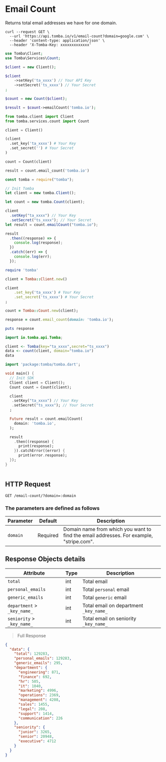 # Email Count

Returns total email addresses we have for one domain.

```shell
curl --request GET \
  --url 'https://api.tomba.io/v1/email-count?domain=google.com' \
  --header 'content-type: application/json' \
  --header 'X-Tomba-Key: xxxxxxxxxxxxx'
```

```php
use Tomba\Client;
use Tomba\Services\Count;

$client = new Client();

$client
    ->setKey('ta_xxxx') // Your API Key
    ->setSecret('ts_xxxx') // Your Secret
;

$count = new Count($client);

$result = $count->emailCount('tomba.io');

```

```python
from tomba.client import Client
from tomba.services.count import Count

client = Client()

(client
  .set_key('ta_xxxx') # Your Key
  .set_secret('') # Your Secret
)

count = Count(client)

result = count.email_count('tomba.io')
```

```javascript
const tomba = require("tomba");

// Init Tomba
let client = new tomba.Client();

let count = new tomba.Count(client);

client
  .setKey("ta_xxxx") // Your Key
  .setSecret("ts_xxxx"); // Your Secret
let result = count.emailCount("tomba.io");

result
  .then((response) => {
    console.log(response);
  })
  .catch((err) => {
    console.log(err);
  });
```

```ruby
require 'tomba'

client = Tomba::Client.new()

client
    .set_key('ta_xxxx') # Your Key
    .set_secret('ts_xxxx') # Your Secret
;

count = Tomba::Count.new(client);

response = count.email_count(domain: 'tomba.io');

puts response

```

```java
import io.tomba.api.Tomba;

```

```r
client <- Tomba(key="ta_xxxx",secret="ts_xxxx")
data <- count(client, domain="tomba.io")
data

```

```dart
import 'package:tomba/tomba.dart';

void main() {
  // Init SDK
  Client client = Client();
  Count count = Count(client);

  client
   .setKey("ta_xxxx") // Your Key
   .setSecret("ts_xxxx"); // Your Secret
  ;

  Future result = count.emailCount(
    domain: 'tomba.io',
  );

  result
    .then((response) {
      print(response);
    }).catchError((error) {
      print(error.response);
  });
}
```

```powershell

```

## HTTP Request

`GET /email-count/?domain=:domain`

### The parameters are defined as follows

| Parameter | Default  | Description                                                                             |
| --------- | -------- | --------------------------------------------------------------------------------------- |
| `domain`  | Required | Domain name from which you want to find the email addresses. For example, "stripe.com". |

## Response Objects details

| Attribute                   | Type | Description                            |
| --------------------------- | ---- | -------------------------------------- |
| `total`                     | int  | Total email                            |
| `personal_emails`           | int  | Total `personal` email                 |
| `generic_emails`            | int  | Total `generic` email                  |
| `department` > `_key_name_` | int  | Total email on department `_key_name_` |
| `seniority` > `_key_name_`  | int  | Total email on seniority `_key_name_`  |

> Full Response

```json
{
  "data": {
    "total": 129283,
    "personal_emails": 129283,
    "generic_emails": 295,
    "department": {
      "engineering": 871,
      "finance": 692,
      "hr": 505,
      "it": 1040,
      "marketing": 4996,
      "operations": 2369,
      "management": 4208,
      "sales": 1455,
      "legal": 208,
      "support": 1414,
      "communication": 226
    },
    "seniority": {
      "junior": 3265,
      "senior": 20948,
      "executive": 4712
    }
  }
}
```
